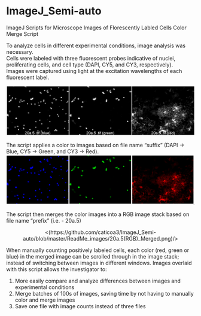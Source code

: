 # ImageJ_Semi-auto
ImageJ Scripts for Microscope Images of Florescently Labled Cells
Color Merge Script

To analyze cells in different experimental conditions, image analysis was necessary.  
Cells were labeled with three fluorescent probes indicative of nuclei, proliferating cells, and cell type (DAPI, CY5, and CY3, respectively).  
Images were captured using light at the excitation wavelengths of each fluorescent label.

![Same area imaged with three excitation wavelengths](https://github.com/caticoa3/ImageJ_Semi-auto/blob/master/ReadMe_images/BeforeRGB_Labeled1.png)
                 
The script applies a color to images based on file name “suffix” (DAPI -> Blue, CY5 -> Green, and CY3 -> Red).
![Pseudo-color applied](https://github.com/caticoa3/ImageJ_Semi-auto/blob/master/ReadMe_images/20a.5_RGB_Montage.png)
 
The script then merges the color images into a RGB image stack based on file name “prefix” (i.e. - 20a.5)
<p align="center">
  <(https://github.com/caticoa3/ImageJ_Semi-auto/blob/master/ReadMe_images/20a.5(RGB)_Merged.png)/>
</p>


When manually counting positively labeled cells, each color (red, green or blue) in the merged image can be scrolled through in the image stack; instead of switching between images in different windows. 
Images overlaid with this script allows the investigator to: 
1) More easily compare and analyze differences between images and experimental conditions
2) Merge batches of 100s of images, saving time by not having to manually color and merge images
3) Save one file with image counts instead of three files

